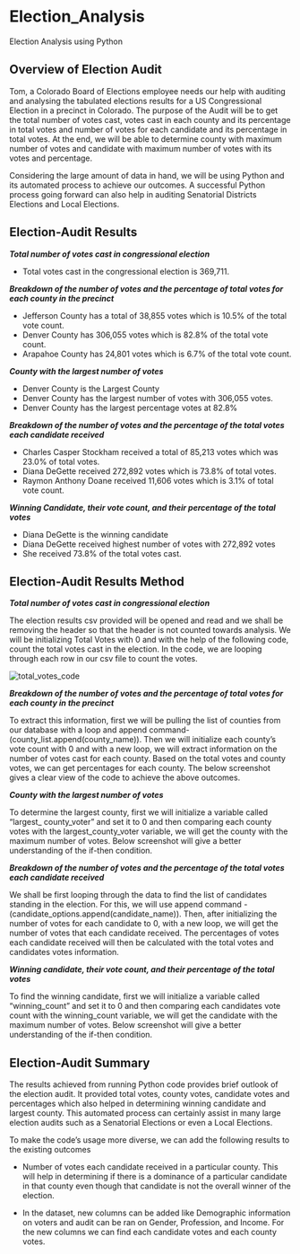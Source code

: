 # Election_Analysis
Election Analysis using Python

## Overview of Election Audit

Tom, a Colorado Board of Elections employee needs our help with auditing and analysing the tabulated elections results for a US Congressional Election in a precinct in Colorado. The purpose of the Audit will be to get the total number of votes cast, votes cast in each county and its percentage in total votes and number of votes for each candidate and its percentage in total votes. At the end, we will be able to determine county with maximum number of votes and candidate with maximum number of votes with its votes and percentage. 

Considering the large amount of data in hand, we will be using Python and its automated process to achieve our outcomes. A successful Python process going forward can also help in auditing Senatorial Districts Elections and Local Elections. 

## Election-Audit Results

***Total number of votes cast in congressional election***
                    
   * Total votes cast in the congressional election is 369,711.

***Breakdown of the number of votes and the percentage of total votes for each county in the precinct***

   * Jefferson County has a total of 38,855 votes which is 10.5% of the total vote count. 
   * Denver County has 306,055 votes which is 82.8% of the total vote count.
   * Arapahoe County has 24,801 votes which is 6.7% of the total vote count.
  

***County with the largest number of votes***
  
  * Denver County is the Largest County
  * Denver County has the largest number of votes with 306,055 votes.
  * Denver County has the largest percentage votes at 82.8%
   

***Breakdown of the number of votes and the percentage of the total votes each candidate received***

  * Charles Casper Stockham received a total of 85,213 votes which was 23.0% of total votes.
  * Diana DeGette received 272,892 votes which is 73.8% of total votes.
  * Raymon Anthony Doane received 11,606 votes which is 3.1% of total vote count.


***Winning Candidate, their vote count, and their percentage of the total votes***

  * Diana DeGette is the winning candidate
  * Diana DeGette received highest number of votes with 272,892 votes  
  * She received 73.8% of the total votes cast. 

## Election-Audit Results Method

***Total number of votes cast in congressional election***
          
The election results csv provided will be opened and read and we shall be removing the header so that the header is not counted towards analysis. We will be initializing  Total Votes with 0 and with the help of the following code, count the total votes cast in the election. In the code, we are looping through each row in our csv file to count the votes.

![total_votes_code](https://user-images.githubusercontent.com/108366412/180130269-fee61508-bb57-424c-99a6-e52f6fa87fa4.png)

***Breakdown of the number of votes and the percentage of total votes for each county in the precinct***
 
To extract this information, first we will be pulling the list of counties from our database with a loop and append command- (county_list.append(county_name)). Then we will initialize each county’s vote count with 0 and with a new loop, we will extract information on the number of votes cast for each county.  Based on the total votes and county votes, we can get percentages for each county. The below screenshot gives a clear view of the code to achieve the above outcomes.
 
 
***County with the largest number of votes***

To determine the largest county, first we will initialize a variable called “largest_ county_voter” and set it to 0 and then comparing each county votes with the largest_county_voter variable, we will get the county with the maximum number of votes. Below screenshot will give a better understanding of the if-then condition. 

 
***Breakdown of the number of votes and the percentage of the total votes each candidate received***

We shall be first looping through the data to find the list of candidates standing in the election. For this, we will use append command - (candidate_options.append(candidate_name)). Then, after initializing the number of votes for each candidate to 0, with a new loop, we will get the number of votes that each candidate received. The percentages of votes each candidate received will then be calculated with the total votes and candidates votes information. 
 
***Winning candidate, their vote count, and their percentage of the total votes***

To find the winning candidate, first we will initialize a variable called “winning_count” and set it to 0 and then comparing each candidates vote count with the winning_count variable, we will get the candidate with the maximum number of votes. Below screenshot will give a better understanding of the if-then condition. 


## Election-Audit Summary

The results achieved from running Python code provides brief outlook of the election audit. It provided total votes, county votes, candidate votes and percentages which also helped in determining winning candidate and largest county. This automated process can certainly assist in many large election audits such as a Senatorial Elections or even a Local Elections. 

To make the code’s usage more diverse, we can add the following results to the existing outcomes

  * Number of votes each candidate received in a particular county. This will help in determining if there is a dominance of a particular candidate in that county even though that candidate is not the overall winner of the election.

  * In the dataset, new columns can be added like Demographic information on voters and audit can be ran on Gender, Profession, and Income. For the new columns we can find each candidate votes and each county votes.
